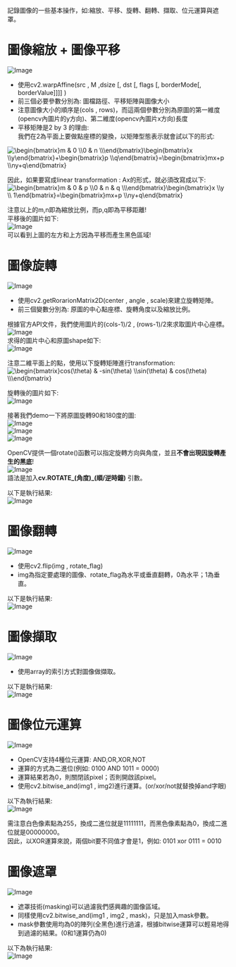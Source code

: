 記錄圖像的一些基本操作，如:縮放、平移、旋轉、翻轉、擷取、位元運算與遮罩。  

# 圖像縮放 + 圖像平移
![Image](https://github.com/EnasVen/OpenCV-4.6.0-/blob/main/pics/cv09.png)
- 使用cv2.warpAffine(src , M ,dsize [, dst [, flags [, borderMode[, borderValue]]]] )  
- 前三個必要參數分別為: 圖檔路徑、平移矩陣與圖像大小  
- 注意圖像大小的順序是(cols , rows)，而這兩個參數分別為原圖的第一維度(opencv內圖片的y方向)、第二維度(opencv內圖片x方向)長度  
- 平移矩陣是2 by 3 的理由:  
我們在2為平面上要做點座標的變換，以矩陣型態表示就會試以下的形式:
<img src="https://latex.codecogs.com/png.image?\dpi{110}&space;\begin{bmatrix}m&space;&&space;0&space;&space;\\0&space;&&space;n&space;&space;\\\end{bmatrix}\begin{bmatrix}x&space;\\y\end{bmatrix}&plus;\begin{bmatrix}p&space;\\q\end{bmatrix}=\begin{bmatrix}mx&plus;p&space;\\ny&plus;q\end{bmatrix}" title="\begin{bmatrix}m & 0 \\0 & n \\\end{bmatrix}\begin{bmatrix}x \\y\end{bmatrix}+\begin{bmatrix}p \\q\end{bmatrix}=\begin{bmatrix}mx+p \\ny+q\end{bmatrix}" />  

因此，如果要寫成linear transformation : Ax的形式，就必須改寫成以下:  
<img src="https://latex.codecogs.com/png.image?\dpi{110}&space;\begin{bmatrix}m&space;&&space;0&space;&&space;p&space;\\0&space;&&space;n&space;&&space;q&space;\\\end{bmatrix}\begin{bmatrix}x&space;\\y&space;\\&space;1\end{bmatrix}=\begin{bmatrix}mx&plus;p&space;\\ny&plus;q\end{bmatrix}" title="\begin{bmatrix}m & 0 & p \\0 & n & q \\\end{bmatrix}\begin{bmatrix}x \\y \\ 1\end{bmatrix}=\begin{bmatrix}mx+p \\ny+q\end{bmatrix}" />

注意以上的m,n即為縮放比例，而p,q即為平移距離!  
平移後的圖片如下:  
![Image](https://github.com/EnasVen/OpenCV-4.6.0-/blob/main/pics/cv10.png)  
可以看到上圖的左方和上方因為平移而產生黑色區域!

# 圖像旋轉
![Image](https://github.com/EnasVen/OpenCV-4.6.0-/blob/main/pics/cv11.png)  
- 使用cv2.getRorarionMatrix2D(center , angle , scale)來建立旋轉矩陣。  
- 前三個變數分別為: 原圖的中心點座標、旋轉角度以及縮放比例。  

根據官方API文件，我們使用圖片的(cols-1)/2 , (rows-1)/2來求取圖片中心座標。
![Image](https://github.com/EnasVen/OpenCV-4.6.0-/blob/main/cv14.png)  
求得的圖片中心和原圖shape如下:  
![Image](https://github.com/EnasVen/OpenCV-4.6.0-/blob/main/cv13.png)

注意二維平面上的點，使用以下旋轉矩陣進行transformation:  
<img src="https://latex.codecogs.com/png.image?\dpi{110}&space;\begin{bmatrix}cos(\theta)&space;&&space;-sin(\theta)&space;\\sin(\theta)&space;&&space;cos(\theta)&space;\\\end{bmatrix}" title="\begin{bmatrix}cos(\theta) & -sin(\theta) \\sin(\theta) & cos(\theta) \\\end{bmatrix}" />  

旋轉後的圖片如下:  
![Image](https://github.com/EnasVen/OpenCV-4.6.0-/blob/main/cv12.png)

接著我們demo一下將原圖旋轉90和180度的圖:  
![Image](https://github.com/EnasVen/OpenCV-4.6.0-/blob/main/pics/cv15.png)  
![Image](https://github.com/EnasVen/OpenCV-4.6.0-/blob/main/pics/cv16.png)  
![Image](https://github.com/EnasVen/OpenCV-4.6.0-/blob/main/pics/cv17.png)  

OpenCV提供一個rotate()函數可以指定旋轉方向與角度，並且**不會出現因旋轉產生的黑底**!  
![Image](https://github.com/EnasVen/OpenCV-4.6.0-/blob/main/cv19.png)  
語法是加入**cv.ROTATE_(角度)_(順/逆時鐘)** 引數。  

以下是執行結果:  
![Image](https://github.com/EnasVen/OpenCV-4.6.0-/blob/main/pics/cv18.png)

# 圖像翻轉
![Image](https://github.com/EnasVen/OpenCV-4.6.0-/blob/main/pics/cv20.png)
- 使用cv2.flip(img , rotate_flag)  
- img為指定要處理的圖像、rotate_flag為水平或垂直翻轉，0為水平；1為垂直。  

以下是執行結果:  
![Image](https://github.com/EnasVen/OpenCV-4.6.0-/blob/main/pics/cv21.png)  

# 圖像擷取
![Image](https://github.com/EnasVen/OpenCV-4.6.0-/blob/main/pics/cv22.png)  
- 使用array的索引方式對圖像做擷取。  

以下是執行結果:  
![Image](https://github.com/EnasVen/OpenCV-4.6.0-/blob/main/pics/cv23.png)  

# 圖像位元運算
![Image](https://github.com/EnasVen/OpenCV-4.6.0-/blob/main/pics/cv24.png)  
- OpenCV支持4種位元運算: AND,OR,XOR,NOT  
- 運算的方式為二進位(例如: 0100 AND 1011 = 0000)  
- 運算結果若為0，則關閉該pixel；否則開啟該pixel。  
- 使用cv2.bitwise_and(img1 , img2)進行運算。(or/xor/not就替換掉and字眼)  

以下為執行結果:  
![Image](https://github.com/EnasVen/OpenCV-4.6.0-/blob/main/pics/cv25.png) 

需注意白色像素點為255，換成二進位就是11111111，而黑色像素點為0，換成二進位就是00000000。  
因此，以XOR運算來說，兩個bit要不同值才會是1，例如: 0101 xor 0111 = 0010  

# 圖像遮罩
![Image](https://github.com/EnasVen/OpenCV-4.6.0-/blob/main/pics/cv26.png) 
- 遮罩技術(masking)可以過濾我們感興趣的圖像區域。  
- 同樣使用cv2.bitwise_and(img1 , img2 , mask)，只是加入mask參數。
- mask參數使用均為0的陣列(全黑色)進行過濾，根據bitwise運算可以輕易地得到過濾的結果。(0和1運算仍為0)  

以下為執行結果:  
![Image](https://github.com/EnasVen/OpenCV-4.6.0-/blob/main/pics/cv27.png) 
